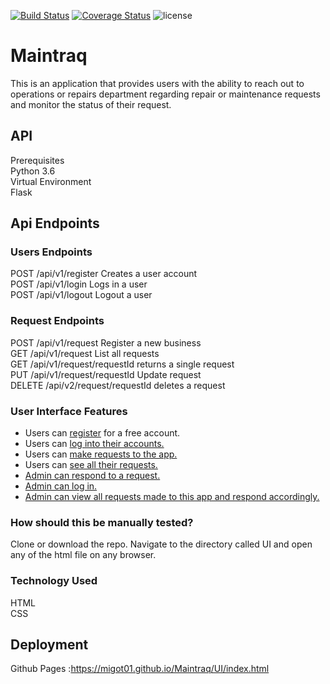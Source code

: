 [![Build Status](https://travis-ci.org/migot01/Maintraq.svg?branch=challenge-2-develop)](https://travis-ci.org/migot01/Maintraq)
[![Coverage Status](https://coveralls.io/repos/github/migot01/Maintraq/badge.svg?branch=challenge-2-develop)](https://coveralls.io/github/migot01/Maintraq?branch=challenge-2-develop)
![license](https://img.shields.io/github/license/mashape/apistatus.svg)

# Maintraq
This is an application that provides users with the ability to reach out to operations or repairs department regarding repair or maintenance requests and monitor the status of their request.  

## API  
Prerequisites  
Python 3.6  
Virtual Environment  
Flask  
 
## Api Endpoints  
### Users Endpoints    
POST /api/v1/register Creates a user account    
POST /api/v1/login Logs in a user    
POST /api/v1/logout Logout a user  
### Request Endpoints  
POST /api/v1/request  Register a new business  
GET /api/v1/request  List all requests  
GET /api/v1/request/requestId  returns a single request  
PUT /api/v1/request/requestId  Update request  
DELETE /api/v2/request/requestId  deletes a request 

### User Interface Features  
* Users can [register](https://migot01.github.io/Maintraq/UI/register.html) for a free account.  
* Users can [log into their accounts.](https://migot01.github.io/Maintraq/UI/login.html)  
* Users can [make requests to the app.](https://migot01.github.io/Maintraq/UI/userrequest.html)  
* Users can [see all their requests.](https://migot01.github.io/Maintraq/UI/userrequest_list.html)   
* [Admin can respond to a request. ](https://migot01.github.io/Maintraq/UI/adminresponserequest.html) 
* [Admin can log in.](https://migot01.github.io/Maintraq/UI/login.html)  
* [Admin can view all requests made to this app and respond accordingly.](https://migot01.github.io/Maintraq/UI/adminpage.html)   
### How should this be manually tested?
Clone or download the repo. Navigate to the directory called UI and open any of the html file on any browser.

### Technology Used   
HTML  
CSS  
## Deployment  
Github Pages :https://migot01.github.io/Maintraq/UI/index.html


